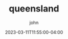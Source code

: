 ---
date: 2023-03-11T11:55:00-04:00
title: "queensland"
ab: "QLD"
seo_title: "Contact queensland Senators and Member of parliament"
description: Contact queensland representatives
author: john
url: /australia/queensland/
flag: seal.png
weight: 1
state: "yes"

layout: states
---